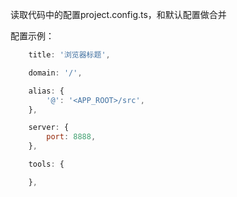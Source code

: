 读取代码中的配置project.config.ts，和默认配置做合并

配置示例：

```js
    title: '浏览器标题',

    domain: '/',

    alias: {
        '@': '<APP_ROOT>/src',
    },

    server: {
        port: 8888,
    },

    tools: {

    },
```